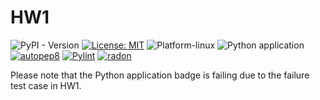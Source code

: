 # HW1
![PyPI - Version](https://img.shields.io/badge/Python-3.13-blue.svg) [![License: MIT](https://img.shields.io/badge/License-MIT-yellow.svg)](https://opensource.org/licenses/MIT) ![Platform-linux](https://img.shields.io/badge/Platform-Linux-orange)
![Python application](https://github.com/Fall-2024-SE-Group/HW1/actions/workflows/python-app.yml/badge.svg)
[![autopep8](https://img.shields.io/badge/Autopep8-green)](https://github.com/Fall-2024-SE-Group/HW1/actions)
[![Pylint](https://github.com/Fall-2024-SE-Group/HW1/actions/workflows/pylint.yml/badge.svg?event=workflow_run)](https://github.com/Fall-2024-SE-Group/HW1/actions/workflows/pylint.yml)
[![radon](https://img.shields.io/badge/Radon-yellow)](https://github.com/Fall-2024-SE-Group/HW1/actions)


Please note that the Python application badge is failing due to the failure test case in HW1.
